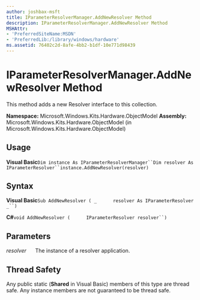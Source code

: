 ```yaml
---
author: joshbax-msft
title: IParameterResolverManager.AddNewResolver Method
description: IParameterResolverManager.AddNewResolver Method
MSHAttr:
- 'PreferredSiteName:MSDN'
- 'PreferredLib:/library/windows/hardware'
ms.assetid: 76402c2d-8afe-4bb2-b1df-10e771d98439
---
```


# IParameterResolverManager.AddNewResolver Method


This method adds a new Resolver interface to this collection.

**Namespace:** Microsoft.Windows.Kits.Hardware.ObjectModel **Assembly:** Microsoft.Windows.Kits.Hardware.ObjectModel (in Microsoft.Windows.Kits.Hardware.ObjectModel)

## Usage


**Visual Basic**`Dim instance As IParameterResolverManager``Dim resolver As IParameterResolver``instance.AddNewResolver(resolver)`

## Syntax


**Visual Basic**`Sub AddNewResolver ( _`           `resolver As IParameterResolver _``)`

**C#**`void AddNewResolver (`           `IParameterResolver resolver``)`

## Parameters


*resolver*      The instance of a resolver application.

## Thread Safety


Any public static (**Shared** in Visual Basic) members of this type are thread safe. Any instance members are not guaranteed to be thread safe.

 

 






